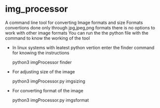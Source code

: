 # img_processor
A command line tool for converting Image formats and size
Formats convertions done only through jpg,jpeg,png formats there is no options to work with other image formats
You can run the the python file with the command to know the working of the tool
* In linux systems with leatest python vertion enter the finder command for knowing the instructions

    python3 imgProcessor finder
    
 * For adjusting size of the image
    
    python3 imgProcessor.py imgsizing
    
 * For converting format of the image
    
    python3 imgProcessor.py imgsformat

